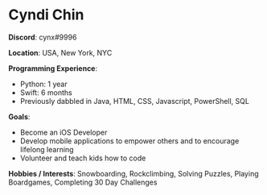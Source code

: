 # Cyndi Chin
**Discord**: cynx#9996

**Location**: USA, New York, NYC

**Programming Experience**: 
- Python: 1 year 
- Swift: 6 months
- Previously dabbled in Java, HTML, CSS, Javascript, PowerShell, SQL

**Goals**:
- Become an iOS Developer
- Develop mobile applications to empower others and to encourage lifelong learning
- Volunteer and teach kids how to code

**Hobbies / Interests**: Snowboarding, Rockclimbing, Solving Puzzles, Playing Boardgames, Completing 30 Day Challenges
